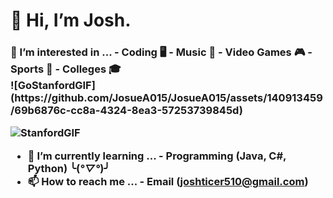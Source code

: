 <h1>👋  Hi, I’m Josh.
<h3> 👀 I’m interested in ...
      - Coding 🖥️
      - Music 🎼
      - Video Games 🎮
      - Sports 🏈
      - Colleges 🎓
  <br> 
  ![GoStanfordGIF](https://github.com/JosueA015/JosueA015/assets/140913459/69b6876c-cc8a-4324-8ea3-57253739845d)
  

![StanfordGIF](https://github.com/JosueA015/JosueA015/assets/140913459/e349dc86-290a-43b1-8ffc-206b476bf795)

- 🌱 I’m currently learning ...
      - Programming (Java, C#, Python) ╰(*°▽°*)╯
- 📫 How to reach me ...
      - Email (joshticer510@gmail.com)

<!---
JosueA015/JosueA015 is a ✨ special ✨ repository because its `README.md` (this file) appears on your GitHub profile.
You can click the Preview link to take a look at your changes.
--->
